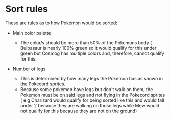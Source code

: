 # Sort rules 

These are rules as to how Pokémon would be sorted:

* Main color palette
   * The color/s should be more than 50% of the Pokemons body ( Bulbasaur is nearly 100% green so it would qualify for this under green but Cosmog has multiple colors and, therefore, cannot qualify for this. 
    
* Number of legs
   * This is determined by how many legs the Pokemon has as shown in the Pokecord sprites.
   * Because some pokemon have legs but don't walk on them, the Pokemon must be on said legs and not flying in the Pokecord sprites ( e.g Charizard would qualify for being sorted like this and would fall under 2 because they are walking on those legs while Mew would not qualify for this because they are not on the ground)

